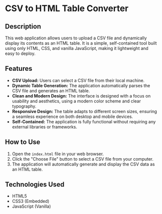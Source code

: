 # CSV to HTML Table Converter

## Description

This web application allows users to upload a CSV file and dynamically display its contents as an HTML table. It is a simple, self-contained tool built using only HTML, CSS, and vanilla JavaScript, making it lightweight and easy to deploy.

## Features

-   **CSV Upload:** Users can select a CSV file from their local machine.
-   **Dynamic Table Generation:** The application automatically parses the CSV file and generates an HTML table.
-   **Clean and Modern Design:** The interface is designed with a focus on usability and aesthetics, using a modern color scheme and clear typography.
-   **Responsive Design:** The table adapts to different screen sizes, ensuring a seamless experience on both desktop and mobile devices.
-   **Self-Contained:** The application is fully functional without requiring any external libraries or frameworks.

## How to Use

1.  Open the `index.html` file in your web browser.
2.  Click the "Choose File" button to select a CSV file from your computer.
3.  The application will automatically generate and display the CSV data as an HTML table.

## Technologies Used

-   HTML5
-   CSS3 (Embedded)
-   JavaScript (Vanilla)